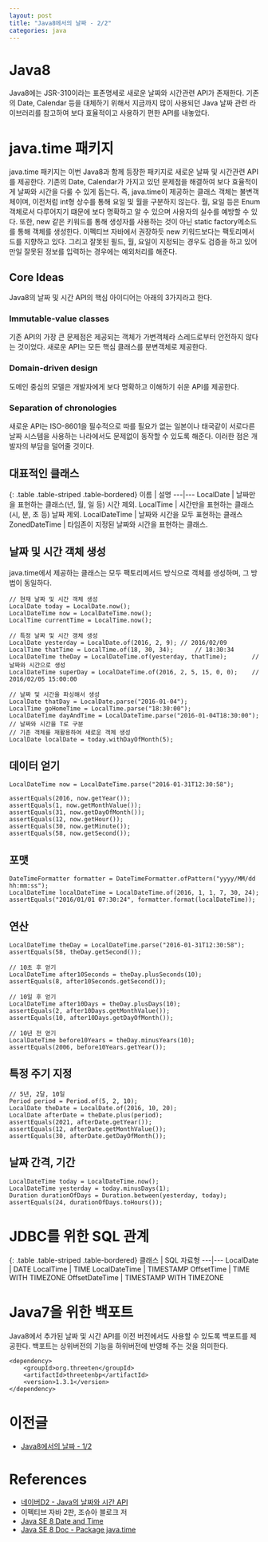 ```yaml
---
layout: post
title: "Java8에서의 날짜 - 2/2"
categories: java
---
```


# Java8
Java8에는 JSR-310이라는 표존명세로 새로운 날짜와 시간관련 API가 존재한다. 기존의 Date, Calendar 등을 대체하기 위해서 지금까지 많이 사용되던 Java 날짜 관련 라이브러리를 참고하여 보다 효율적이고 사용하기 편한 API를 내놓았다.

# java.time 패키지
java.time 패키지는 이번 Java8과 함께 등장한 패키지로 새로운 날짜 및 시간관련 API를 제공한다. 기존의 Date, Calendar가 가지고 있던 문제점을 해결하여 보다 효율적이게 날짜와 시간을 다룰 수 있게 돕는다. 즉, java.time이 제공하는 클래스 객체는 불변객체이며, 이전처럼 int형 상수를 통해 요일 및 월을 구분하지 않는다. 월, 요일 등은 Enum 객체로서 다루어지기 떄문에 보다 명확하고 알 수 있으며 사용자의 실수를 예방할 수 있다. 또한, new 같은 키워드를 통해 생성자를 사용하는 것이 아닌 static factory메소드를 통해 객체를 생성한다. 이펙티브 자바에서 권장하듯 new 키워드보다는 팩토리메서드를 지향하고 있다. 그리고 잘못된 필드, 월, 요일이 지정되는 경우도 검증을 하고 있어 만일 잘못된 정보를 입력하는 경우에는 예외처리를 해준다.

## Core Ideas
Java8의 날짜 및 시간 API의 핵심 아이디어는 아래의 3가지라고 한다.

### Immutable-value classes
기존 API의 가장 큰 문제점은 제공되는 객체가 가변객체라 스레드로부터 안전하지 않다는 것이었다. 새로운 API는 모든 핵심 클래스를 분변객체로 제공한다.

### Domain-driven design
도메인 중심의 모델은 개발자에게 보다 명확하고 이해하기 쉬운 API를 제공한다.

### Separation of chronologies
새로운 API는 ISO-8601을 필수적으로 따를 필요가 없는 일본이나 태국같이 서로다른 날짜 시스템을 사용하는 나라에서도 문제없이 동작할 수 있도록 해준다. 이러한 점은 개발자의 부담을 덜어줄 것이다.


## 대표적인 클래스

{: .table .table-striped .table-bordered}
이름 | 설명
---|---
LocalDate | 날짜만을 표현하는 클래스(년, 월, 일 등) 시간 제외.
LocalTime | 시간만을 표현하는 클래스(시, 분, 초 등) 날짜 제외.
LocalDateTime | 날짜와 시간을 모두 표현하는 클래스
ZonedDateTime | 타임존이 지정된 날짜와 시간을 표현하는 클래스.

## 날짜 및 시간 객체 생성
java.time에서 제공하는 클래스는 모두 팩토리메서드 방식으로 객체를 생성하며, 그 방법이 동일하다.

	// 현재 날짜 및 시간 객체 생성
	LocalDate today = LocalDate.now();
	LocalDateTime now = LocalDateTime.now();
	LocalTime currentTime = LocalTime.now();

	// 특정 날짜 및 시간 갱체 생성
	LocalDate yesterday = LocalDate.of(2016, 2, 9);	// 2016/02/09
	LocalTime thatTime = LocalTime.of(18, 30, 34);		// 18:30:34
	LocalDateTime theDay = LocalDateTime.of(yesterday, thatTime);		// 날짜와 시간으로 생성
	LocalDateTime superDay = LocalDateTime.of(2016, 2, 5, 15, 0, 0);	// 2016/02/05 15:00:00
	
	// 날짜 및 시간을 파싱해서 생성
	LocalDate thatDay = LocalDate.parse("2016-01-04");
	LocalTime goHomeTime = LocalTime.parse("18:30:00");
	LocalDateTime dayAndTime = LocalDateTime.parse("2016-01-04T18:30:00");	// 날짜와 시간을 T로 구분
	// 기존 객체를 재활용하여 새로운 객체 생성
	LocalDate localDate = today.withDayOfMonth(5);

## 데이터 얻기

	LocalDateTime now = LocalDateTime.parse("2016-01-31T12:30:58");
	
	assertEquals(2016, now.getYear());
	assertEquals(1, now.getMonthValue());
	assertEquals(31, now.getDayOfMonth());
	assertEquals(12, now.getHour());
	assertEquals(30, now.getMinute());
	assertEquals(58, now.getSecond());

## 포맷

	DateTimeFormatter formatter = DateTimeFormatter.ofPattern("yyyy/MM/dd hh:mm:ss");
	LocalDateTime localDateTime = LocalDateTime.of(2016, 1, 1, 7, 30, 24);
	assertEquals("2016/01/01 07:30:24", formatter.format(localDateTime));

## 연산

	LocalDateTime theDay = LocalDateTime.parse("2016-01-31T12:30:58");
	assertEquals(58, theDay.getSecond());
	
	// 10초 후 얻기
	LocalDateTime after10Seconds = theDay.plusSeconds(10);
	assertEquals(8, after10Seconds.getSecond());
	
	// 10일 후 얻기
	LocalDateTime after10Days = theDay.plusDays(10);
	assertEquals(2, after10Days.getMonthValue());
	assertEquals(10, after10Days.getDayOfMonth());
	
	// 10년 전 얻기
	LocalDateTime before10Years = theDay.minusYears(10);
	assertEquals(2006, before10Years.getYear());

## 특정 주기 지정

	// 5년, 2달, 10일
	Period period = Period.of(5, 2, 10);
	LocalDate theDate = LocalDate.of(2016, 10, 20);
	LocalDate afterDate = theDate.plus(period);
	assertEquals(2021, afterDate.getYear());
	assertEquals(12, afterDate.getMonthValue());
	assertEquals(30, afterDate.getDayOfMonth());
	
## 날짜 간격, 기간

	LocalDateTime today = LocalDateTime.now();
	LocalDateTime yesterday = today.minusDays(1);
	Duration durationOfDays = Duration.between(yesterday, today);
	assertEquals(24, durationOfDays.toHours());
	
# JDBC를 위한 SQL 관계

{: .table .table-striped .table-bordered}
클래스 | SQL 자료형
---|---
LocalDate | DATE
LocalTime | TIME
LocalDateTime | TIMESTAMP
OffsetTime | TIME WITH TIMEZONE
OffsetDateTime | TIMESTAMP WITH TIMEZONE

	
# Java7을 위한 백포트
Java8에서 추가된 날짜 및 시간 API를 이전 버전에서도 사용할 수 있도록 백포트를 제공한다. 백포트는 상위버전의 기능을 하위버전에 반영해 주는 것을 의미한다.

	<dependency>
	    <groupId>org.threeten</groupId>
	    <artifactId>threetenbp</artifactId>
	    <version>1.3.1</version>
	</dependency>

# 이전글
- [Java8에서의 날짜 - 1/2](http://kwseo.github.io/java/2016/02/09/java8-about-date-1.html)

# References
- [네이버D2 - Java의 날짜와 시간 API](http://d2.naver.com/helloworld/645609)
- 이펙티브 자바 2판, 조슈아 블로크 저
- [Java SE 8 Date and Time](http://www.oracle.com/technetwork/articles/java/jf14-date-time-2125367.html)
- [Java SE 8 Doc - Package java.time](https://docs.oracle.com/javase/8/docs/api/java/time/package-summary.html)

